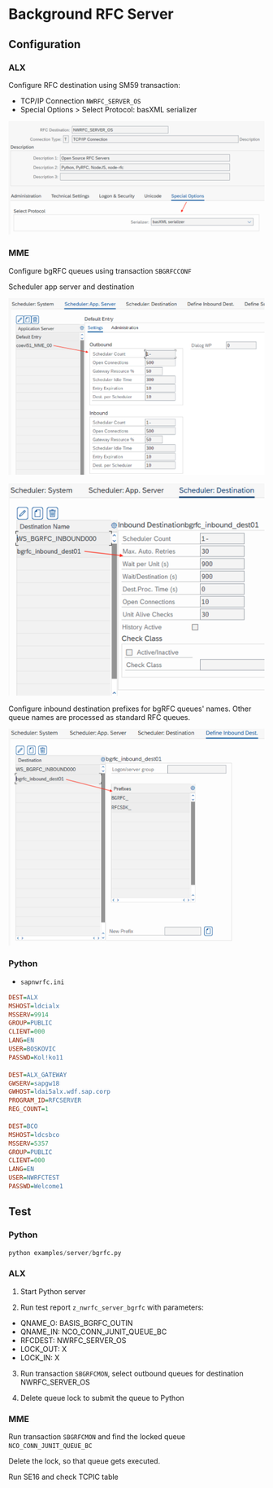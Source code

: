 # Background RFC Server

## Configuration

### ALX

Configure RFC destination using SM59 transaction:

- TCP/IP Connection `NWRFC_SERVER_OS`
- Special Options > Select Protocol: basXML serializer

![Protocol basXML Serializer](doc/sm59-serializer.png)

### MME

Configure bgRFC queues using transaction `SBGRFCCONF`

Scheduler app server and destination

![Scheduler: App Server](doc/SBGRFCCONF-Scheduler-App-Server.png)

![Scheduler: Sestination](doc/SBGRFCCONF-Scheduler-Destination.png)

Configure inbound destination prefixes for bgRFC queues' names. Other queue names are processed as standard RFC queues.

![Inbound Destination Prefixes](doc/SBGRFCCONF-Define-Inbound-Destination.png)

### Python

- `sapnwrfc.ini`

```ini
DEST=ALX
MSHOST=ldcialx
MSSERV=9914
GROUP=PUBLIC
CLIENT=000
LANG=EN
USER=BOSKOVIC
PASSWD=Kol!ko11

DEST=ALX_GATEWAY
GWSERV=sapgw18
GWHOST=ldai5alx.wdf.sap.corp
PROGRAM_ID=RFCSERVER
REG_COUNT=1

DEST=BCO
MSHOST=ldcsbco
MSSERV=5357
GROUP=PUBLIC
CLIENT=000
LANG=EN
USER=NWRFCTEST
PASSWD=Welcome1
```

## Test

### Python

```python
python examples/server/bgrfc.py
```

### ALX

1. Start Python server

2. Run test report `z_nwrfc_server_bgrfc` with parameters:

- QNAME_O: BASIS_BGRFC_OUTIN
- QNAME_IN: NCO_CONN_JUNIT_QUEUE_BC
- RFCDEST: NWRFC_SERVER_OS
- LOCK_OUT: X
- LOCK_IN: X

3. Run transaction `SBGRFCMON`, select outbound queues for destination NWRFC_SERVER_OS

4. Delete queue lock to submit the queue to Python



### MME

Run transaction `SBGRFCMON` and find the locked queue `NCO_CONN_JUNIT_QUEUE_BC`

Delete the lock, so that queue gets executed.

Run SE16 and check TCPIC table
